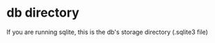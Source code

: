 db directory
============

If you are running sqlite, this is the db's storage directory (.sqlite3 file)
